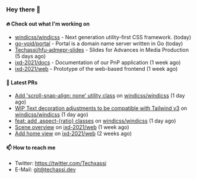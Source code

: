 ### Hey there 👋

#### 🔥 Check out what I'm working on


- [windicss/windicss](https://github.com/windicss/windicss) - Next generation utility-first CSS framework. (today)
- [go-void/portal](https://github.com/go-void/portal) - Portal is a domain name server written in Go (today)
- [Techassi/hfu-admepr-slides](https://github.com/Techassi/hfu-admepr-slides) - Slides for Advances in Media Production (5 days ago)
- [ixd-2021/docs](https://github.com/ixd-2021/docs) - Documentation of our PnP application (1 week ago)
- [ixd-2021/web](https://github.com/ixd-2021/web) - Prototype of the web-based frontend (1 week ago)

#### 🧪 Latest PRs


- [Add &#39;scroll-snap-align: none&#39; utility class](https://github.com/windicss/windicss/pull/603) on [windicss/windicss](https://github.com/windicss/windicss) (1 day ago)
- [WIP Text decoration adjustments to be compatible with Tailwind v3](https://github.com/windicss/windicss/pull/601) on [windicss/windicss](https://github.com/windicss/windicss) (1 day ago)
- [feat: add .aspect-{ratio} classes](https://github.com/windicss/windicss/pull/600) on [windicss/windicss](https://github.com/windicss/windicss) (1 day ago)
- [Scene overview](https://github.com/ixd-2021/web/pull/5) on [ixd-2021/web](https://github.com/ixd-2021/web) (1 week ago)
- [Add home view](https://github.com/ixd-2021/web/pull/3) on [ixd-2021/web](https://github.com/ixd-2021/web) (2 weeks ago)

#### 📫 How to reach me

- Twitter: https://twitter.com/Techxassi
- E-Mail: git@techassi.dev